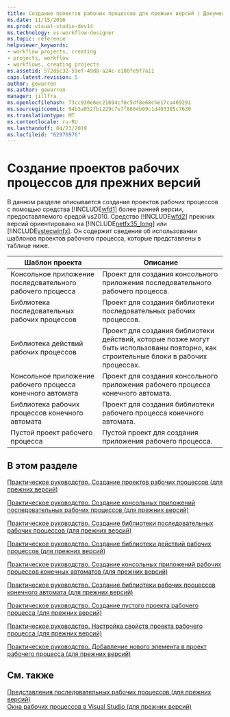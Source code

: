 ```yaml
---
title: Создание проектов рабочих процессов для прежних версий | Документация Майкрософт
ms.date: 11/15/2016
ms.prod: visual-studio-dev14
ms.technology: vs-workflow-designer
ms.topic: reference
helpviewer_keywords:
- workflow projects, creating
- projects, workflow
- workflows, creating projects
ms.assetid: 572d5c32-59ef-49d8-a24c-e180fe9f7a11
caps.latest.revision: 5
author: gewarren
ms.author: gewarren
manager: jillfra
ms.openlocfilehash: 73cc930e6ec21694cf6c5df8e68cbe17ca469291
ms.sourcegitcommit: 94b3a052fb1229c7e7f8804b09c1d403385c7630
ms.translationtype: MT
ms.contentlocale: ru-RU
ms.lasthandoff: 04/23/2019
ms.locfileid: "62976976"
---
```

# <a name="creating-legacy-workflow-projects"></a>Создание проектов рабочих процессов для прежних версий
В данном разделе описывается создание проектов рабочих процессов с помощью средства [!INCLUDE[wfd1](../includes/wfd1-md.md)] более ранней версии, предоставляемого средой vs2010. Средство [!INCLUDE[wfd2](../includes/wfd2-md.md)] прежних версий ориентировано на [!INCLUDE[netfx35_long](../includes/netfx35-long-md.md)] или [!INCLUDE[vstecwinfx](../includes/vstecwinfx-md.md)]. Он содержит сведения об использовании шаблонов проектов рабочего процесса, которые представлены в таблице ниже.  
  
|Шаблон проекта|Описание|  
|----------------------|-----------------|  
|Консольное приложение последовательного рабочего процесса|Проект для создания консольного приложения последовательного рабочего процесса.|  
|Библиотека последовательных рабочих процессов|Проект для создания библиотеки последовательных рабочих процессов.|  
|Библиотека действий рабочих процессов|Проект для создания библиотеки действий, которые позже могут быть использованы повторно, как строительные блоки в рабочих процессах.|  
|Консольное приложение рабочего процесса конечного автомата|Проект для создания консольного приложения рабочего процесса конечного автомата.|  
|Библиотека рабочих процессов конечного автомата|Проект для создания библиотеки рабочего процесса конечного автомата.|  
|Пустой проект рабочего процесса|Пустой проект для создания приложения рабочего процесса.|  
  
## <a name="in-this-section"></a>В этом разделе  
 [Практическое руководство. Создание проектов рабочих процессов (для прежних версий)](../workflow-designer/how-to-create-workflow-projects-legacy.md)  
  
 [Практическое руководство. Создание консольных приложений последовательных рабочих процессов (для прежних версий)](../workflow-designer/how-to-create-sequential-workflow-console-applications-legacy.md)  
  
 [Практическое руководство. Создание библиотеки последовательных рабочих процессов (для прежних версий)](../workflow-designer/how-to-create-a-sequential-workflow-library-legacy.md)  
  
 [Практическое руководство. Создание библиотеки действий рабочих процессов (для прежних версий)](../workflow-designer/how-to-create-a-workflow-activity-library-legacy.md)  
  
 [Практическое руководство. Создание консольных приложений рабочих процессов конечных автоматов (для прежних версий)](../workflow-designer/how-to-create-state-machine-workflow-console-applications-legacy.md)  
  
 [Практическое руководство. Создание библиотеки рабочих процессов конечного автомата (для прежних версий)](../workflow-designer/how-to-create-a-state-machine-workflow-library-legacy.md)  
  
 [Практическое руководство. Создание пустого проекта рабочего процесса (для прежних версий)](../workflow-designer/how-to-create-an-empty-workflow-project-legacy.md)  
  
 [Практическое руководство. Настройка свойств проекта рабочего процесса (для прежних версий)](../workflow-designer/how-to-configure-workflow-project-properties-legacy.md)  
  
 [Практическое руководство. Добавление нового элемента в проект рабочего процесса (для прежних версий)](../workflow-designer/how-to-add-a-new-item-to-a-workflow-project-legacy.md)  
  
## <a name="see-also"></a>См. также  
 [Представления последовательных рабочих процессов (для прежних версий)](../workflow-designer/sequential-workflow-views-legacy.md)   
 [Окна рабочих процессов в Visual Studio (для прежних версий)](../workflow-designer/visual-studio-workflow-windows-legacy.md)